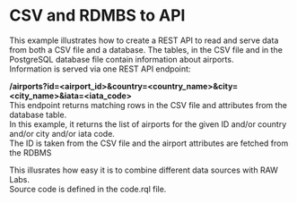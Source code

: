 # CSV and RDMBS to API

This example illustrates how to create a REST API to read and serve data from both a CSV file and a database. 
The tables, in the CSV file and in the PostgreSQL database file contain information about airports.  
Information is served via one REST API endpoint:  

**/airports?id=\<airport_id>&country=\<country_name>&city=\<city_name>&iata=\<iata_code>**  
This endpoint returns matching rows in the CSV file and attributes from the database table.  
In this example, it returns the list of airports for the given ID and/or country and/or city and/or iata code.    
The ID is taken from the CSV file and the airport attributes are fetched from the RDBMS  

This illusrates how easy it is to combine different data sources with RAW Labs.  
Source code is defined in the code.rql file.

